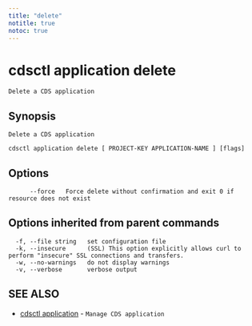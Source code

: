 ```yaml
---
title: "delete"
notitle: true
notoc: true
---
```

# cdsctl application delete

`Delete a CDS application`

## Synopsis

`Delete a CDS application`

```
cdsctl application delete [ PROJECT-KEY APPLICATION-NAME ] [flags]
```

## Options

```
      --force   Force delete without confirmation and exit 0 if resource does not exist
```

## Options inherited from parent commands

```
  -f, --file string   set configuration file
  -k, --insecure      (SSL) This option explicitly allows curl to perform "insecure" SSL connections and transfers.
  -w, --no-warnings   do not display warnings
  -v, --verbose       verbose output
```

## SEE ALSO

* [cdsctl application](/docs/components/cdsctl/application/)	 - `Manage CDS application`

